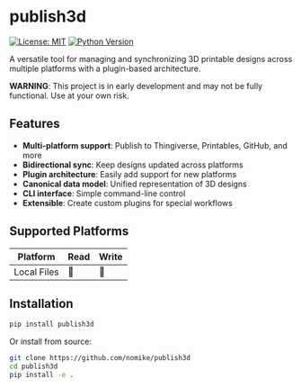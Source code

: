 # publish3d

[![License: MIT](https://img.shields.io/badge/License-MIT-yellow.svg)](https://opensource.org/licenses/MIT)
[![Python Version](https://img.shields.io/badge/python-3.8+-blue.svg)](https://www.python.org/downloads/)

A versatile tool for managing and synchronizing 3D printable designs across multiple platforms with a plugin-based architecture.

**WARNING**: This project is in early development and may not be fully functional. Use at your own risk.

## Features

- **Multi-platform support**: Publish to Thingiverse, Printables, GitHub, and more
- **Bidirectional sync**: Keep designs updated across platforms
- **Plugin architecture**: Easily add support for new platforms
- **Canonical data model**: Unified representation of 3D designs
- **CLI interface**: Simple command-line control
- **Extensible**: Create custom plugins for special workflows

## Supported Platforms

| Platform       | Read | Write |
|----------------|------|-------|
| Local Files    | 🚧   | 🚧    |

## Installation

```bash
pip install publish3d
```

Or install from source:

```bash
git clone https://github.com/nomike/publish3d
cd publish3d
pip install -e .
```
